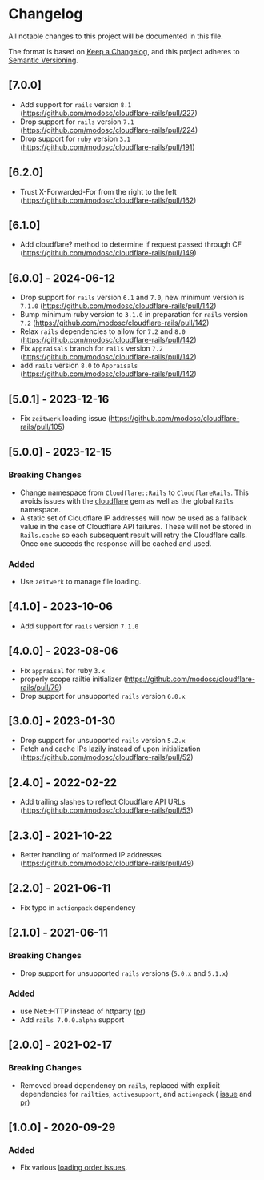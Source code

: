 # Changelog

All notable changes to this project will be documented in this file.

The format is based on [Keep a Changelog](https://keepachangelog.com/en/1.0.0/),
and this project adheres to [Semantic Versioning](https://semver.org/spec/v2.0.0.html).

## [7.0.0]

- Add support for `rails` version `8.1` (https://github.com/modosc/cloudflare-rails/pull/227)
- Drop support for `rails` version `7.1` (https://github.com/modosc/cloudflare-rails/pull/224)
- Drop support for `ruby` version `3.1` (https://github.com/modosc/cloudflare-rails/pull/191)

## [6.2.0]

- Trust X-Forwarded-For from the right to the left (https://github.com/modosc/cloudflare-rails/pull/162)

## [6.1.0]

- Add cloudflare? method to determine if request passed through CF (https://github.com/modosc/cloudflare-rails/pull/149)

## [6.0.0] - 2024-06-12

- Drop support for `rails` version `6.1` and `7.0`, new minimum version is `7.1.0` (https://github.com/modosc/cloudflare-rails/pull/142)
- Bump minimum ruby version to `3.1.0` in preparation for `rails` version `7.2` (https://github.com/modosc/cloudflare-rails/pull/142)
- Relax `rails` dependencies to allow for `7.2` and `8.0` (https://github.com/modosc/cloudflare-rails/pull/142)
- Fix `Appraisals` branch for `rails` version `7.2` (https://github.com/modosc/cloudflare-rails/pull/142)
- add `rails` version `8.0` to `Appraisals` (https://github.com/modosc/cloudflare-rails/pull/142)

## [5.0.1] - 2023-12-16

- Fix `zeitwerk` loading issue (https://github.com/modosc/cloudflare-rails/pull/105)

## [5.0.0] - 2023-12-15

### Breaking Changes

- Change namespace from `Cloudflare::Rails` to `CloudflareRails`. This avoids issues with the [cloudflare](https://github.com/socketry/cloudflare) gem as well as the global `Rails` namespace.
- A static set of Cloudflare IP addresses will now be used as a fallback value in the case of Cloudflare API failures. These will not be stored in `Rails.cache` so each subsequent result will retry the Cloudflare calls. Once one suceeds the response will be cached and used.

### Added

- Use `zeitwerk` to manage file loading.

## [4.1.0] - 2023-10-06

- Add support for `rails` version `7.1.0`

## [4.0.0] - 2023-08-06

- Fix `appraisal` for ruby `3.x`
- properly scope railtie initializer (https://github.com/modosc/cloudflare-rails/pull/79)
- Drop support for unsupported `rails` version `6.0.x`

## [3.0.0] - 2023-01-30

- Drop support for unsupported `rails` version `5.2.x`
- Fetch and cache IPs lazily instead of upon initialization (https://github.com/modosc/cloudflare-rails/pull/52)

## [2.4.0] - 2022-02-22

- Add trailing slashes to reflect Cloudflare API URLs (https://github.com/modosc/cloudflare-rails/pull/53)

## [2.3.0] - 2021-10-22

- Better handling of malformed IP addresses (https://github.com/modosc/cloudflare-rails/pull/49)

## [2.2.0] - 2021-06-11

- Fix typo in `actionpack` dependency

## [2.1.0] - 2021-06-11

### Breaking Changes

- Drop support for unsupported `rails` versions (`5.0.x` and `5.1.x`)

### Added

- use Net::HTTP instead of httparty ([pr](https://github.com/modosc/cloudflare-rails/pull/44))
- Add `rails 7.0.0.alpha` support

## [2.0.0] - 2021-02-17

### Breaking Changes

- Removed broad dependency on `rails`, replaced with explicit dependencies for `railties`, `activesupport`, and `actionpack` ( [issue](https://github.com/modosc/cloudflare-rails/issues/34) and [pr](https://github.com/modosc/cloudflare-rails/pull/35))

## [1.0.0] - 2020-09-29

### Added

- Fix various [loading order issues](https://github.com/modosc/cloudflare-rails/pull/25).
